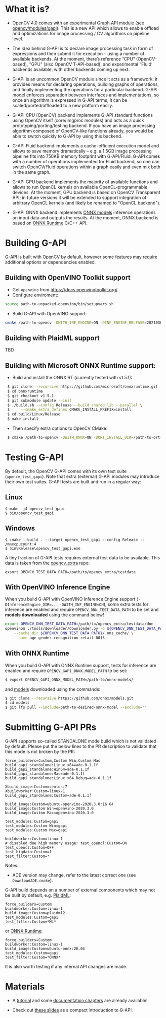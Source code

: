 What it is?
===========

* OpenCV 4.0 comes with an experimental Graph API module (see [opencv/modules/gapi](https://github.com/opencv/opencv/tree/master/modules/gapi)). This is a new API which allows to enable offload and optimizations for image processing / CV algorithms on pipeline level.

* The idea behind G-API is to declare image processing task in form of expressions and then submit it for execution – using a number of available backends. At the moment, there’s reference “CPU” (OpenCV-based), "GPU" (also OpenCV T-API-based), and experimental “Fluid’ backends available, with other backends coming up next.

* G-API is an uncommon OpenCV module since it acts as a framework: it provides means for declaring operations, building graphs of operations, and finally implementing the operations for a particular backend. G-API model enforces separation between interfaces and implementations, so once an algorithm is expressed in G-API terms, it can be scaled/ported/offloaded to a new platform easily.

* G-API CPU (OpenCV) backend implements G-API standard functions using OpenCV itself (core/imgproc modules) and acts as a quick prototyping/porting/testing backend. If you have an image processing algorithm composed of OpenCV-like functions already, you would be able to switch quickly to G-API by using this backend.

* G-API Fluid backend implements a cache-efficient execution model and allows to save memory dramatically – e.g. a 1.5GB image processing pipeline fits into 750KB memory footprint with G-API/Fluid. G-API comes with a number of operations implemented for Fluid backend, so one can switch OpenCV/Fluid operations within a graph easily and even mix both in the same graph.

* G-API GPU backend implements the majority of available functions and allows to run OpenCL kernels on available OpenCL-programmable devices. At the moment, GPU backend is based on OpenCV Transparent API; in future versions it will be extended to support integration of arbitrary OpenCL kernels (and likely be renamed to "OpenCL backend").

* G-API ONNX backend implements [ONNX models](https://github.com/onnx/models) inference operations on input data and outputs the results. At the moment, ONNX backend is based on [ONNX Runtime](https://github.com/microsoft/onnxruntime) C/C++ API.

# Building G-API

G-API is built with OpenCV by default, however some features may require additional options or dependencies enabled.

## Building with OpenVINO Toolkit support
* Get `openvino` from https://docs.openvinotoolkit.org/
* Configure enviroment:
```bash
source path-to-unpacked-openvino/bin/setupvars.sh
```
* Build G-API with OpenVINO support:
```bash
cmake /path-to-opencv -DWITH_INF_ENGINE=ON -DINF_ENGINE_RELEASE=2021030000
```

## Building with PlaidML support

TBD

## Building with Microsoft ONNX Runtime support:

* Build and install the ONNX RT (currently tested with v1.5.1):

```bash
 $ git clone --recursive https://github.com/microsoft/onnxruntime.git
 $ cd onnxruntime
 $ git checkout v1.5.1
 $ git submodule update --init
 $ ./build.sh --config Release --build_shared_lib --parallel \
 $     --cmake_extra_defines CMAKE_INSTALL_PREFIX=install
 $ cd build/Linux/Release
 $ make install
```

* Then specify extra options to OpenCV CMake:    

```bash
 $ cmake /path-to-opencv -DWITH_ONNX=ON -DORT_INSTALL_DIR=/path-to-ort-install-dir
```

Testing G-API
=============

By default, the OpenCV G-API comes with its own test suite (`opencv_test_gapi`). Note that extra (external) G-API modules may introduce their own test suites. G-API tests are built and run in a regular way:

## Linux

```
$ make -j4 opencv_test_gapi
$ bin/opencv_test_gapi
```

## Windows

```
$ cmake --build . --target opencv_test_gapi --config Release -- /maxcpucount:4
$ bin\Release\opencv_test_gapi.exe
```

A tiny fraction of G-API tests requires external test data to be available. This data is taken from the [opencv_extra](http://github.com/opencv/opencv_extra) repo:

```
export OPENCV_TEST_DATA_PATH=/path/to/opencv_extra/testdata
```
## With OpenVINO Inference Engine

When you build G-API with OpenVINO Inference Engine support (`-DInferenceEngine_DIR=...` `-DWITH_INF_ENGINE=ON`), some extra tests for inference are enabled and require `OPENCV_DNN_TEST_DATA_PATH` to be set and **models downloaded** using the command below!

```bash
export OPENCV_DNN_TEST_DATA_PATH=/path/to/opencv_extra/testdata/dnn
openvino$ ./tools/downloader/downloader.py -o ${OPENCV_DNN_TEST_DATA_PATH}/omz_intel_models/2020.3.0 \
    --cache_dir ${OPENCV_DNN_TEST_DATA_PATH}/.omz_cache/ \
    --name age-gender-recognition-retail-0013
```
## With ONNX Runtime

When you build G-API with ONNX Runtime support, tests for inference are enabled and require `OPENCV_GAPI_ONNX_MODEL_PATH` to be set:
```bash
$ export OPENCV_GAPI_ONNX_MODEL_PATH=/path-to/onnx-models/
```
and [models](https://github.com/onnx/models) downloaded using the commands:
```bash
$ git clone --recursive https://github.com/onnx/models.git
$ cd models
$ git lfs pull --include=path-to-desired-onnx-model --exclude=""
```

Submitting G-API PRs
====================

G-API supports so-called STANDALONE mode build which is not validated by default.
Please put the below lines to the PR description to validate that this mode is not broken by the PR:

```
force_builders=Custom,Custom Win,Custom Mac
build_gapi_standalone:Linux x64=ade-0.1.1f
build_gapi_standalone:Win64=ade-0.1.1f
build_gapi_standalone:Mac=ade-0.1.1f
build_gapi_standalone:Linux x64 Debug=ade-0.1.1f

Xbuild_image:Custom=centos:7
Xbuildworker:Custom=linux-1
build_gapi_standalone:Custom=ade-0.1.1f

build_image:Custom=ubuntu-openvino-2020.3.0:16.04
build_image:Custom Win=openvino-2020.3.0
build_image:Custom Mac=openvino-2020.3.0

test_modules:Custom=gapi
test_modules:Custom Win=gapi
test_modules:Custom Mac=gapi

buildworker:Custom=linux-1
# disabled due high memory usage: test_opencl:Custom=ON
test_opencl:Custom=OFF
test_bigdata:Custom=1
test_filter:Custom=*
```

Notes:
- ADE version may change, refer to the latest correct one (see `DownloadADE.cmake`).

G-API build depends on a number of external components which may not be built by default, e.g. [PlaidML](https://github.com/plaidml/plaidml):

```
force_builders=Custom
buildworker:Custom=linux-1
build_image:Custom=plaidml2
test_modules:Custom=gapi
test_filter:Custom=*ML*
```

or [ONNX Runtime](https://github.com/microsoft/onnxruntime):

```
force_builders=Custom
buildworker:Custom=linux-1
build_image:Custom=ubuntu-onnx:20.04
test_modules:Custom=gapi
test_filter:Custom=*ONNX*
```

It is also worth testing if any internal API changes are made.

Materials
============

* A [tutorial](https://docs.opencv.org/4.0.0/df/d7e/tutorial_table_of_content_gapi.html) and some [documentation chapters](https://docs.opencv.org/4.0.0/d0/d1e/gapi.html) are already available!

* Check out [these slides](files/2020-09-04-GAPI_Overview.pdf) as a compact introduction to G-API.
